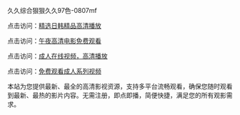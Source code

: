 久久综合狠狠久久97色-0807mf

点击访问：<a href="https://heiliaoll4qsx.pages.dev">精选日韩精品高清播放</a>

点击访问：<a href="https://heiliaowzu4ur.pages.dev">午夜高清电影免费观看</a>

点击访问：<a href="https://heiliaozj3tjd.pages.dev">成人在线视频，高清播放</a>

点击访问：<a href="https://heiliaoe8ajia.pages.dev">免费观看成人系列视频</a>

本站为您提供最新、最全的高清影视资源，支持多平台流畅观看，确保您随时观看到最新、最热的影片内容。无需注册，即点即播，简便快捷，满足您的所有观影需求。

<span style="display:none;">[Canonical link](https://github.com/qa20250708/qa14 ）</span>
